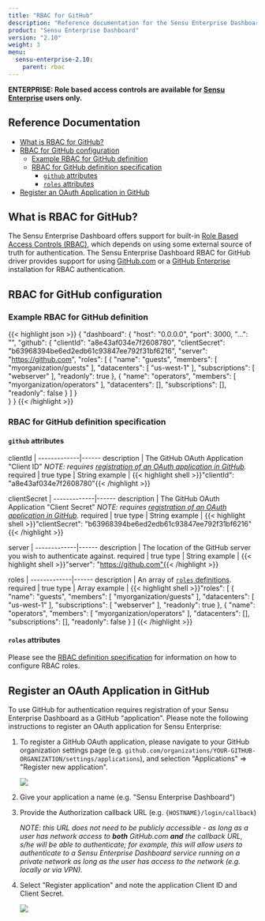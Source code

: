 ```yaml
---
title: "RBAC for GitHub"
description: "Reference documentation for the Sensu Enterprise Dashboard Role Based Access Controls (RBAC) for GitHub"
product: "Sensu Enterprise Dashboard"
version: "2.10"
weight: 3
menu:
  sensu-enterprise-2.10:
    parent: rbac
---
```

**ENTERPRISE: Role based access controls are available for [Sensu Enterprise][6] users only.**

## Reference Documentation

- [What is RBAC for GitHub?](#what-is-rbac-for-github)
- [RBAC for GitHub configuration](#rbac-for-github-configuration)
  - [Example RBAC for GitHub definition](#example-rbac-for-github-definition)
  - [RBAC for GitHub definition specification](#rbac-for-github-definition-specification)
    - [`github` attributes](#github-attributes)
    - [`roles` attributes](#roles-attributes)
- [Register an OAuth Application in GitHub](#register-an-oauth-application-in-github)

## What is RBAC for GitHub?

The Sensu Enterprise Dashboard offers support for built-in [Role Based Access
Controls (RBAC)][0], which depends on using some external source of truth for
authentication. The Sensu Enterprise Dashboard RBAC for GitHub driver provides
support for using [GitHub.com][1] or a [GitHub Enterprise][2] installation for
RBAC authentication.

## RBAC for GitHub configuration

### Example RBAC for GitHub definition

{{< highlight json >}}
{
  "dashboard": {
    "host": "0.0.0.0",
    "port": 3000,
    "...": "",
    "github": {
      "clientId": "a8e43af034e7f2608780",
      "clientSecret": "b63968394be6ed2edb61c93847ee792f31bf6216",
      "server": "https://github.com",
      "roles": [
        {
          "name": "guests",
          "members": [
            "myorganization/guests"
          ],
          "datacenters": [
            "us-west-1"
          ],
          "subscriptions": [
            "webserver"
          ],
          "readonly": true
        },
        {
          "name": "operators",
          "members": [
            "myorganization/operators"
          ],
          "datacenters": [],
          "subscriptions": [],
          "readonly": false
        }
      ]
    }    
  }
}
{{< /highlight >}}

### RBAC for GitHub definition specification

#### `github` attributes

clientId     | 
-------------|------
description  | The GitHub OAuth Application "Client ID" _NOTE: requires [registration of an OAuth application in GitHub][3]._
required     | true
type         | String
example      | {{< highlight shell >}}"clientId": "a8e43af034e7f2608780"{{< /highlight >}}

clientSecret | 
-------------|------
description  | The GitHub OAuth Application "Client Secret" _NOTE: requires [registration of an OAuth application in GitHub][3]._
required     | true
type         | String
example      | {{< highlight shell >}}"clientSecret": "b63968394be6ed2edb61c93847ee792f31bf6216"{{< /highlight >}}

server       | 
-------------|------
description  | The location of the GitHub server you wish to authenticate against.
required     | true
type         | String
example      | {{< highlight shell >}}"server": "https://github.com"{{< /highlight >}}

roles        | 
-------------|------
description  | An array of [`roles` definitions][4].
required     | true
type         | Array
example      | {{< highlight shell >}}"roles": [
  {
    "name": "guests",
    "members": [
      "myorganization/guests"
    ],
    "datacenters": [
      "us-west-1"
    ],
    "subscriptions": [
      "webserver"
    ],
    "readonly": true
  },
  {
    "name": "operators",
    "members": [
      "myorganization/operators"
    ],
    "datacenters": [],
    "subscriptions": [],
    "readonly": false
  }
]
{{< /highlight >}}

#### `roles` attributes

Please see the [RBAC definition specification][5] for information on how to
configure RBAC roles.

## Register an OAuth Application in GitHub

To use GitHub for authentication requires registration of your Sensu Enterprise
Dashboard as a GitHub "application". Please note the following instructions to
register an OAuth application for Sensu Enterprise:

1. To register a GitHub OAuth application, please navigate to your GitHub
   organization settings page (e.g.
   `github.com/organizations/YOUR-GITHUB-ORGANIZATION/settings/applications`),
   and selection "Applications" => "Register new application".

   ![](/images/enterprise-dashboard-github-app.png)

2. Give your application a name (e.g. "Sensu Enterprise Dashboard")

3. Provide the Authorization callback URL (e.g. `{HOSTNAME}/login/callback`)

   _NOTE: this URL does not need to be publicly accessible - as long as a user
   has network access to **both** GitHub.com **and** the callback URL, s/he will
   be able to authenticate; for example, this will allow users to authenticate
   to a Sensu Enterprise Dashboard service running on a private network as long
   as the user has access to the network (e.g. locally or via VPN)._

4. Select "Register application" and note the application Client ID and Client
   Secret.

   ![](/images/enterprise-dashboard-github-secret.png)


[?]:  #
[0]:  ../overview
[1]:  https://github.com
[2]:  https://enterprise.github.com/home
[3]:  #register-an-oauth-application-in-github
[4]:  #roles-attributes
[5]:  ../overview#roles-attributes
[6]:  /sensu-enterprise
